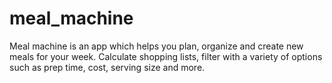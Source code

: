 # meal_machine
Meal machine is an app which helps you plan, organize and create new meals for your week. Calculate shopping lists, filter with a variety of options such as prep time, cost, serving size and more.
